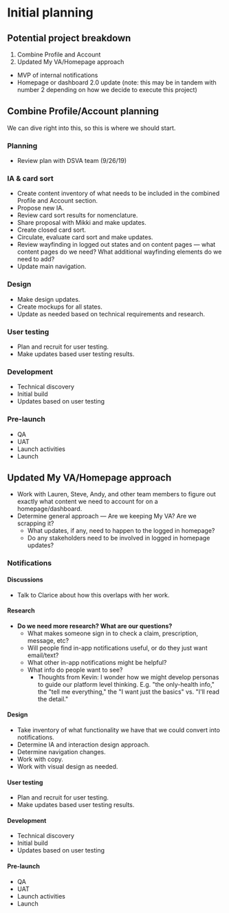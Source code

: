 # Initial planning

## Potential project breakdown

1. Combine Profile and Account
2. Updated My VA/Homepage approach
- MVP of internal notifications
- Homepage or dashboard 2.0 update (note: this may be in tandem with number 2 depending on how we decide to execute this project)

## Combine Profile/Account planning

We can dive right into this, so this is where we should start.

### Planning
- Review plan with DSVA team (9/26/19)

### IA & card sort
- Create content inventory of what needs to be included in the combined Profile and Account section.
- Propose new IA.
- Review card sort results for nomenclature.
- Share proposal with Mikki and make updates.
- Create closed card sort.
- Circulate, evaluate card sort and make updates.
- Review wayfinding in logged out states and on content pages — what content pages do we need? What additional wayfinding elements do we need to add?
- Update main navigation.

### Design
- Make design updates.
- Create mockups for all states.
- Update as needed based on technical requirements and research.

### User testing 
- Plan and recruit for user testing.
- Make updates based user testing results.

### Development

- Technical discovery
- Initial build
- Updates based on user testing

### Pre-launch

- QA
- UAT
- Launch activities
- Launch

## Updated My VA/Homepage approach

- Work with Lauren, Steve, Andy, and other team members to figure out exactly what content we need to account for on a homepage/dashboard.
- Determine general approach 
  — Are we keeping My VA? Are we scrapping it? 
  - What updates, if any, need to happen to the logged in homepage? 
  - Do any stakeholders need to be involved in logged in homepage updates? 

### Notifications

#### Discussions

- Talk to Clarice about how this overlaps with her work.

#### Research

- **Do we need more research? What are our questions?**
  - What makes someone sign in to check a claim, prescription, message, etc?
  - Will people find in-app notifications useful, or do they just want email/text?
  - What other in-app notifications might be helpful?
  - What info do people want to see?
    - Thoughts from Kevin: I wonder how we might develop personas to guide our platform level thinking. E.g. "the only-health info," the "tell me everything," the "I want just the basics" vs. "I'll read the detail."

#### Design

- Take inventory of what functionality we have that we could convert into notifications.
- Determine IA and interaction design approach.
- Determine navigation changes.
- Work with copy.
- Work with visual design as needed.

#### User testing 

- Plan and recruit for user testing.
- Make updates based user testing results.

#### Development

- Technical discovery
- Initial build
- Updates based on user testing

#### Pre-launch

- QA
- UAT
- Launch activities
- Launch
